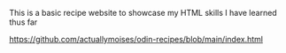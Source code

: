 This is a basic recipe website to showcase
my HTML skills I have learned thus far

https://github.com/actuallymoises/odin-recipes/blob/main/index.html
